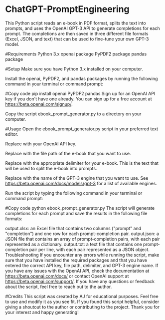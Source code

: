 # ChatGPT-PromptEngineering
This Python script reads an e-book in PDF format, splits the text into prompts, and uses the OpenAI GPT-3 API to generate completions for each prompt. The completions are then saved in three different file formats (Excel, JSON, and text) that can be used to fine-tune your own GPT-3 model.  

#Requirements
Python 3.x
openai package
PyPDF2 package
pandas package

#Setup
Make sure you have Python 3.x installed on your computer.

Install the openai, PyPDF2, and pandas packages by running the following command in your terminal or command prompt:

#Copy code
pip install openai PyPDF2 pandas
Sign up for an OpenAI API key if you don't have one already. You can sign up for a free account at https://beta.openai.com/signup/.

Copy the script ebook_prompt_generator.py to a directory on your computer.

#Usage
Open the ebook_prompt_generator.py script in your preferred text editor.

Replace <insert API key here> with your OpenAI API key.

Replace <insert file path here> with the file path of the e-book that you want to use.

Replace <insert delimiter here> with the appropriate delimiter for your e-book. This is the text that will be used to split the e-book into prompts.

Replace <insert GPT-3 engine here> with the name of the GPT-3 engine that you want to use. See https://beta.openai.com/docs/models/gpt-3 for a list of available engines.

Run the script by typing the following command in your terminal or command prompt:

#Copy code
python ebook_prompt_generator.py
The script will generate completions for each prompt and save the results in the following file formats:

output.xlsx: an Excel file that contains two columns ("prompt" and "completion") and one row for each prompt-completion pair.
output.json: a JSON file that contains an array of prompt-completion pairs, with each pair represented as a dictionary.
output.txt: a text file that contains one prompt-completion pair per line, with each pair represented as a JSON object.
Troubleshooting
If you encounter any errors while running the script, make sure that you have installed the required packages and that you have entered the correct API key, file path, delimiter, and GPT-3 engine name.
If you have any issues with the OpenAI API, check the documentation at https://beta.openai.com/docs/ or contact OpenAI support at https://beta.openai.com/support/.
If you have any questions or feedback about the script, feel free to reach out to the author.

#Credits
This script was created by AJ for educational purposes. Feel free to use and modify it as you see fit. If you found this script helpful, consider giving a shoutout to the author or contributing to the project. Thank you for your interest and happy generating!